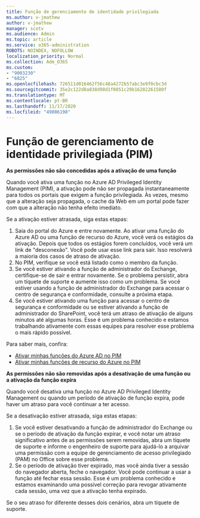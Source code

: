 ```yaml
---
title: Função de gerenciamento de identidade privilegiada
ms.author: v-jmathew
author: v-jmathew
manager: scotv
ms.audience: Admin
ms.topic: article
ms.service: o365-administration
ROBOTS: NOINDEX, NOFOLLOW
localization_priority: Normal
ms.collection: Adm_O365
ms.custom:
- "9003230"
- "6825"
ms.openlocfilehash: 726511d016462f56c48a4272b57abc3e9f0cbc3d
ms.sourcegitcommit: 35e2c122d8a838d98d1f0851c29b16282261580f
ms.translationtype: MT
ms.contentlocale: pt-BR
ms.lasthandoff: 11/17/2020
ms.locfileid: "49086198"
---
```

# <a name="privileged-identity-managementpim-role"></a>Função de gerenciamento de identidade privilegiada (PIM)

**As permissões não são concedidas após a ativação de uma função**

Quando você ativa uma função no Azure AD Privileged Identity Management (PIM), a ativação pode não ser propagada instantaneamente para todos os portais que exigem a função privilegiada. Às vezes, mesmo que a alteração seja propagada, o cache da Web em um portal pode fazer com que a alteração não tenha efeito imediato.

Se a ativação estiver atrasada, siga estas etapas:

1. Saia do portal do Azure e entre novamente. Ao ativar uma função do Azure AD ou uma função de recurso do Azure, você verá os estágios da ativação. Depois que todos os estágios forem concluídos, você verá um link de "desconexão". Você pode usar esse link para sair. Isso resolverá a maioria dos casos de atraso de ativação.
2. No PIM, verifique se você está listado como o membro da função.
3. Se você estiver ativando a função de administrador do Exchange, certifique-se de sair e entrar novamente. Se o problema persistir, abra um tíquete de suporte e aumente isso como um problema. Se você estiver usando a função de administrador do Exchange para acessar o centro de segurança e conformidade, consulte a próxima etapa.
4. Se você estiver ativando uma função para acessar o centro de segurança e conformidade ou se estiver ativando a função de administrador do SharePoint, você terá um atraso de ativação de alguns minutos até algumas horas. Esse é um problema conhecido e estamos trabalhando ativamente com essas equipes para resolver esse problema o mais rápido possível.

Para saber mais, confira:

- [Ativar minhas funções do Azure AD no PIM](https://docs.microsoft.com/azure/active-directory/privileged-identity-management/pim-how-to-activate-role?WT.mc_id=Portal-Microsoft_Azure_Support "https://docs.microsoft.com/azure/active-directory/privileged-identity-management/pim-how-to-activate-role?wt.mc_id=portal-microsoft_azure_support")
- [Ativar minhas funções de recurso do Azure no PIM](https://docs.microsoft.com/azure/active-directory/privileged-identity-management/pim-resource-roles-activate-your-roles?WT.mc_id=Portal-Microsoft_Azure_Support "https://docs.microsoft.com/azure/active-directory/privileged-identity-management/pim-resource-roles-activate-your-roles?wt.mc_id=portal-microsoft_azure_support")

**As permissões não são removidas após a desativação de uma função ou a ativação da função expira**

Quando você desativa uma função no Azure AD Privileged Identity Management ou quando um período de ativação de função expira, pode haver um atraso para você continuar a ter acesso.

Se a desativação estiver atrasada, siga estas etapas:

1. Se você estiver desativando a função de administrador do Exchange ou se o período de ativação da função expirar, e você notar um atraso significativo antes de as permissões serem removidas, abra um tíquete de suporte e informe o engenheiro de suporte para ajudá-lo a arquivar uma permissão com a equipe de gerenciamento de acesso privilegiado (PAM) no Office sobre esse problema.
2. Se o período de ativação tiver expirado, mas você ainda tiver a sessão do navegador aberta, feche o navegador. Você pode continuar a usar a função até fechar essa sessão. Esse é um problema conhecido e estamos examinando uma possível correção para revogar ativamente cada sessão, uma vez que a ativação tenha expirado.

Se o seu atraso for diferente desses dois cenários, abra um tíquete de suporte.
